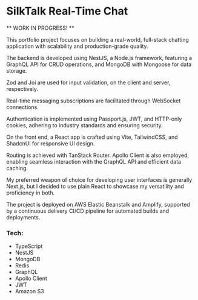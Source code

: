 # SilkTalk Real-Time Chat

** WORK IN PROGRESS! **

This portfolio project focuses on building a real-world, full-stack chatting application with scalability and production-grade quality.

The backend is developed using NestJS, a Node.js framework, featuring a GraphQL API for CRUD operations, and MongoDB with Mongoose for data storage.

Zod and Joi are used for input validation, on the client and server, respectively.

Real-time messaging subscriptions are facilitated through WebSocket connections.

Authentication is implemented using Passport.js, JWT, and HTTP-only cookies, adhering to industry standards and ensuring security.

On the front end, a React app is crafted using Vite, TailwindCSS, and ShadcnUI for responsive UI design.

Routing is achieved with TanStack Router. Apollo Client is also employed, enabling seamless interaction with the GraphQL API and efficient data caching.

My preferred weapon of choice for developing user interfaces is generally Next.js, but I decided to use plain React to showcase my versatility and proficiency in both.

The project is deployed on AWS Elastic Beanstalk and Amplify, supported by a continuous delivery CI/CD pipeline for automated builds and deployments.

### Tech:

- TypeScript
- NestJS
- MongoDB
- Redis
- GraphQL
- Apollo Client
- JWT
- Amazon S3

